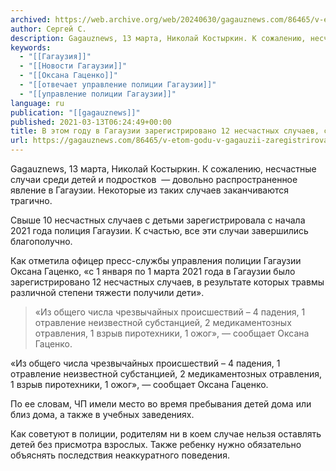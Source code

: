 ```yaml
---
archived: https://web.archive.org/web/20240630/gagauznews.com/86465/v-etom-godu-v-gagauzii-zaregistrirovano-12-neschastnyh-sluchaev-svyazannyh-s-detmi.html
author: Сергей С.
description: Gagauznews, 13 марта, Николай Костыркин. К сожалению, несчастные случаи среди детей и подростков  — довольно распространенное явление в Гагаузии. Некоторые из таких случаев заканчиваются трагично. Свыше 10 несчастных случаев с детьми зарегистрировала с начала 2021 года полиция Гагаузии. К счастью, все эти случаи завершились благополучно. Как отметила офицер пресс-службы управления полиции Гагаузии Оксана Гаценко, «с 1 января по 1 марта 2021 года в Гагаузии было зарегистрировано 12 несчастных случаев, в результате которых травмы различной степени тяжести получили дети». «Из общего числа чрезвычайных происшествий – 4 падения, 1 отравление неизвестной субстанцией, 2 медикаментозных отравления, 1 взрыв пиротехники, 1 ожог», — сообщает Оксана […]
keywords:
  - "[[Гагаузия]]"
  - "[[Новости Гагаузии]]"
  - "[[Оксана Гаценко]]"
  - "[[отвечает управление полиции Гагаузии]]"
  - "[[управление полиции Гагаузии]]"
language: ru
publication: "[[gagauznews]]"
published: 2021-03-13T06:24:49+00:00
title: В этом году в Гагаузии зарегистрировано 12 несчастных случаев, связанных с детьми
url: https://gagauznews.com/86465/v-etom-godu-v-gagauzii-zaregistrirovano-12-neschastnyh-sluchaev-svyazannyh-s-detmi.html
---
```


Gagauznews, 13 марта, Николай Костыркин. К сожалению, несчастные случаи среди детей и подростков  — довольно распространенное явление в Гагаузии. Некоторые из таких случаев заканчиваются трагично.

Свыше 10 несчастных случаев с детьми зарегистрировала с начала 2021 года полиция Гагаузии. К счастью, все эти случаи завершились благополучно.

Как отметила офицер пресс-службы управления полиции Гагаузии Оксана Гаценко, «с 1 января по 1 марта 2021 года в Гагаузии было зарегистрировано 12 несчастных случаев, в результате которых травмы различной степени тяжести получили дети».

> «Из общего числа чрезвычайных происшествий – 4 падения, 1 отравление неизвестной субстанцией, 2 медикаментозных отравления, 1 взрыв пиротехники, 1 ожог», — сообщает Оксана Гаценко.

«Из общего числа чрезвычайных происшествий – 4 падения, 1 отравление неизвестной субстанцией, 2 медикаментозных отравления, 1 взрыв пиротехники, 1 ожог», — сообщает Оксана Гаценко.

По ее словам, ЧП имели место во время пребывания детей дома или близ дома, а также в учебных заведениях.

Как советуют в полиции, родителям ни в коем случае нельзя оставлять детей без присмотра взрослых. Также ребенку нужно обязательно объяснять последствия неаккуратного поведения.